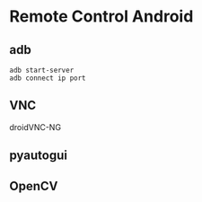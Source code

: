 # Remote Control Android

## adb

```
adb start-server
adb connect ip port
```

## VNC
droidVNC-NG


## pyautogui

## OpenCV

